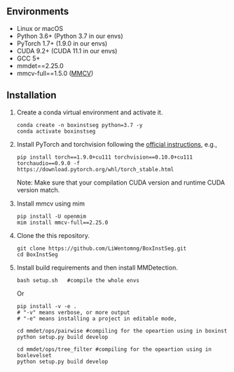 
## Environments

- Linux or macOS
- Python 3.6+  (Python 3.7 in our envs)
- PyTorch 1.7+ (1.9.0 in our envs)
- CUDA 9.2+ (CUDA 11.1 in our envs)
- GCC 5+
- mmdet==2.25.0
- mmcv-full==1.5.0 ([MMCV](https://mmcv.readthedocs.io/en/latest/#installation))

## Installation

1. Create a conda virtual environment and activate it.

    ```shell
    conda create -n boxinstseg python=3.7 -y
    conda activate boxinstseg
    ```

2. Install PyTorch and torchvision following the [official instructions](https://pytorch.org/get-started/previous-versions/), e.g.,
    
    ```shell
    pip install torch==1.9.0+cu111 torchvision==0.10.0+cu111 torchaudio==0.9.0 -f https://download.pytorch.org/whl/torch_stable.html

   ```
    Note: Make sure that your compilation CUDA version and runtime CUDA version match. 


3. Install mmcv using mim

    ```shell
    pip install -U openmim
    mim install mmcv-full==2.25.0
   ```

4. Clone the this repository.

    ```shell
    git clone https://github.com/LiWentomng/BoxInstSeg.git
    cd BoxInstSeg
    ```

5. Install build requirements and then install MMDetection.

    ```shell
    bash setup.sh   #compile the whole envs 
    ```
   Or 
    ```shell
    pip install -v -e .
    # "-v" means verbose, or more output
    # "-e" means installing a project in editable mode,

    cd mmdet/ops/pairwise #compiling for the opeartion using in boxinst
    python setup.py build develop 

    cd mmdet/ops/tree_filter #compiling for the opeartion using in boxlevelset
    python setup.py build develop
    ```


